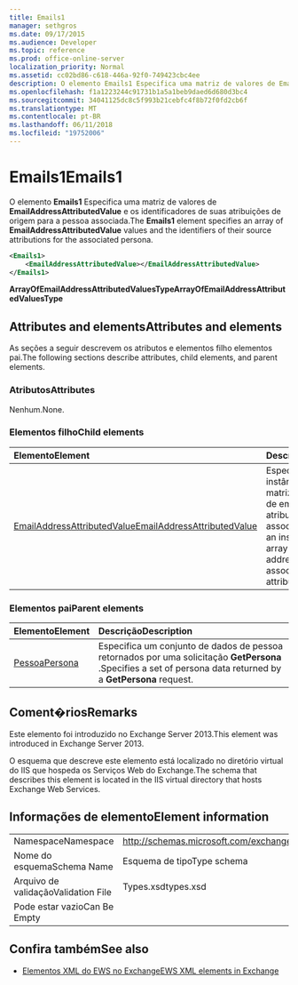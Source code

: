 ```yaml
---
title: Emails1
manager: sethgros
ms.date: 09/17/2015
ms.audience: Developer
ms.topic: reference
ms.prod: office-online-server
localization_priority: Normal
ms.assetid: cc02bd86-c618-446a-92f0-749423cbc4ee
description: O elemento Emails1 Especifica uma matriz de valores de EmailAddressAttributedValue e os identificadores de suas atribuições de origem para a pessoa associada.
ms.openlocfilehash: f1a1223244c91731b1a5a1beb9daed6d680d3bc4
ms.sourcegitcommit: 34041125dc8c5f993b21cebfc4f8b72f0fd2cb6f
ms.translationtype: MT
ms.contentlocale: pt-BR
ms.lasthandoff: 06/11/2018
ms.locfileid: "19752006"
---
```

# <a name="emails1"></a><span data-ttu-id="c79fd-103">Emails1</span><span class="sxs-lookup"><span data-stu-id="c79fd-103">Emails1</span></span>

<span data-ttu-id="c79fd-104">O elemento **Emails1** Especifica uma matriz de valores de **EmailAddressAttributedValue** e os identificadores de suas atribuições de origem para a pessoa associada.</span><span class="sxs-lookup"><span data-stu-id="c79fd-104">The **Emails1** element specifies an array of **EmailAddressAttributedValue** values and the identifiers of their source attributions for the associated persona.</span></span> 
  
```XML
<Emails1>
    <EmailAddressAttributedValue></EmailAddressAttributedValue>
</Emails1>
```

 <span data-ttu-id="c79fd-105">**ArrayOfEmailAddressAttributedValuesType**</span><span class="sxs-lookup"><span data-stu-id="c79fd-105">**ArrayOfEmailAddressAttributedValuesType**</span></span>
## <a name="attributes-and-elements"></a><span data-ttu-id="c79fd-106">Attributes and elements</span><span class="sxs-lookup"><span data-stu-id="c79fd-106">Attributes and elements</span></span>

<span data-ttu-id="c79fd-107">As seções a seguir descrevem os atributos e elementos filho elementos pai.</span><span class="sxs-lookup"><span data-stu-id="c79fd-107">The following sections describe attributes, child elements, and parent elements.</span></span>
  
### <a name="attributes"></a><span data-ttu-id="c79fd-108">Atributos</span><span class="sxs-lookup"><span data-stu-id="c79fd-108">Attributes</span></span>

<span data-ttu-id="c79fd-109">Nenhum.</span><span class="sxs-lookup"><span data-stu-id="c79fd-109">None.</span></span>
  
### <a name="child-elements"></a><span data-ttu-id="c79fd-110">Elementos filho</span><span class="sxs-lookup"><span data-stu-id="c79fd-110">Child elements</span></span>

|<span data-ttu-id="c79fd-111">**Elemento**</span><span class="sxs-lookup"><span data-stu-id="c79fd-111">**Element**</span></span>|<span data-ttu-id="c79fd-112">**Descrição**</span><span class="sxs-lookup"><span data-stu-id="c79fd-112">**Description**</span></span>|
|:-----|:-----|
|[<span data-ttu-id="c79fd-113">EmailAddressAttributedValue</span><span class="sxs-lookup"><span data-stu-id="c79fd-113">EmailAddressAttributedValue</span></span>](emailaddressattributedvalue.md) <br/> |<span data-ttu-id="c79fd-114">Especifica uma instância de uma matriz de endereços de email e suas atribuições associadas.</span><span class="sxs-lookup"><span data-stu-id="c79fd-114">Specifies an instance of an array of email addresses and their associated attributions.</span></span>  <br/> |
   
### <a name="parent-elements"></a><span data-ttu-id="c79fd-115">Elementos pai</span><span class="sxs-lookup"><span data-stu-id="c79fd-115">Parent elements</span></span>

|<span data-ttu-id="c79fd-116">**Elemento**</span><span class="sxs-lookup"><span data-stu-id="c79fd-116">**Element**</span></span>|<span data-ttu-id="c79fd-117">**Descrição**</span><span class="sxs-lookup"><span data-stu-id="c79fd-117">**Description**</span></span>|
|:-----|:-----|
|[<span data-ttu-id="c79fd-118">Pessoa</span><span class="sxs-lookup"><span data-stu-id="c79fd-118">Persona</span></span>](persona.md) <br/> |<span data-ttu-id="c79fd-119">Especifica um conjunto de dados de pessoa retornados por uma solicitação **GetPersona** .</span><span class="sxs-lookup"><span data-stu-id="c79fd-119">Specifies a set of persona data returned by a **GetPersona** request.</span></span>  <br/> |
   
## <a name="remarks"></a><span data-ttu-id="c79fd-120">Coment�rios</span><span class="sxs-lookup"><span data-stu-id="c79fd-120">Remarks</span></span>

<span data-ttu-id="c79fd-121">Este elemento foi introduzido no Exchange Server 2013.</span><span class="sxs-lookup"><span data-stu-id="c79fd-121">This element was introduced in Exchange Server 2013.</span></span>
  
<span data-ttu-id="c79fd-122">O esquema que descreve este elemento está localizado no diretório virtual do IIS que hospeda os Serviços Web do Exchange.</span><span class="sxs-lookup"><span data-stu-id="c79fd-122">The schema that describes this element is located in the IIS virtual directory that hosts Exchange Web Services.</span></span>
  
## <a name="element-information"></a><span data-ttu-id="c79fd-123">Informações de elemento</span><span class="sxs-lookup"><span data-stu-id="c79fd-123">Element information</span></span>

|||
|:-----|:-----|
|<span data-ttu-id="c79fd-124">Namespace</span><span class="sxs-lookup"><span data-stu-id="c79fd-124">Namespace</span></span>  <br/> |http://schemas.microsoft.com/exchange/services/2006/types  <br/> |
|<span data-ttu-id="c79fd-125">Nome do esquema</span><span class="sxs-lookup"><span data-stu-id="c79fd-125">Schema Name</span></span>  <br/> |<span data-ttu-id="c79fd-126">Esquema de tipo</span><span class="sxs-lookup"><span data-stu-id="c79fd-126">Type schema</span></span>  <br/> |
|<span data-ttu-id="c79fd-127">Arquivo de validação</span><span class="sxs-lookup"><span data-stu-id="c79fd-127">Validation File</span></span>  <br/> |<span data-ttu-id="c79fd-128">Types.xsd</span><span class="sxs-lookup"><span data-stu-id="c79fd-128">types.xsd</span></span>  <br/> |
|<span data-ttu-id="c79fd-129">Pode estar vazio</span><span class="sxs-lookup"><span data-stu-id="c79fd-129">Can Be Empty</span></span>  <br/> ||
   
## <a name="see-also"></a><span data-ttu-id="c79fd-130">Confira também</span><span class="sxs-lookup"><span data-stu-id="c79fd-130">See also</span></span>



- [<span data-ttu-id="c79fd-131">Elementos XML do EWS no Exchange</span><span class="sxs-lookup"><span data-stu-id="c79fd-131">EWS XML elements in Exchange</span></span>](ews-xml-elements-in-exchange.md)

